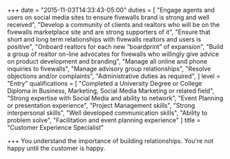 +++
date = "2015-11-03T14:33:43-05:00"
duties = [
  "Engage agents and users on social media sites to ensure fivewalls brand is strong and well received",
	"Develop a community of clients and realtors who will be on the fivewalls marketplace site and are strong supporters of it",
  "Ensure that short and long term relationships with fivewalls realtors and users is positive",
  "Onboard realtors for each new “boardprint” of expansion",
	"Build a group of realtor on-line advocates for fivewalls who willingly give advice on product development and branding",
  "Manage all online and phone inquiries to fivewalls",
  "Manage advisory group relationships",
  "Resolve objections and/or complaints",
  "Administrative duties as required",
]
level = "Entry"
qualifications = [
  "Completed a University Degree or College Diploma in Business, Marketing, Social Media Marketing or related field",
  "Strong expertise with Social Media and ability to network",
  "Event Planning or presentation experience",
  "Project Management skills",
  "Strong interpersonal skills",
  "Well developed communication skills",
  "Ability to problem solve",
  "Facilitation and event planning experience"
]
title = "Customer Experience Specialist"

+++
You understand the importance of building relationships.  You're not happy until the customer is happy.
